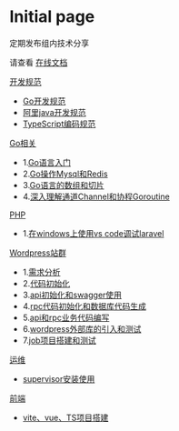 # Initial page

定期发布组内技术分享

请查看 [在线文档](https://kakaclo.gitbook.io/kakclo-open-wiki)



[开发规范](broken-reference)

* [Go开发规范](kai-fa-gui-fan/go-kai-fa-gui-fan.md)
* [阿里java开发规范](kai-fa-gui-fan/a-li-java-kai-fa-gui-fan.md)
* [TypeScript编码规范](kai-fa-gui-fan/typescript-bian-ma-gui-fan.md)

[Go相关](broken-reference)

* 1.[Go语言入门](go/go-yu-yan-ru-men-zhi-nan.md)
* 2.[Go操作Mysql和Redis](go/go-cao-zuo-mysql-he-redis.md)
* 3.[Go语言的数组和切片](go/go-yu-yan-de-shu-zu-he-qie-pian.md)
* 4.[深入理解通道Channel和协程Goroutine](go/shen-ru-li-jie-tong-dao-channel-he-xie-cheng-goroutine.md)

[PHP](broken-reference)

* 1.[在windows上使用vs code调试laravel](php/zai-windows-shang-shi-yong-visual-studio-code-tiao-shi-laravel-10.md)

[Wordpress站群](broken-reference)

* 1.[需求分析](wordpress-zhan-qun/xu-qiu-fen-xi.md)
* 2.[代码初始化](wordpress-zhan-qun/dai-ma-chu-shi-hua.md)
* 3.[api初始化和swagger使用](wordpress-zhan-qun/api-chu-shi-hua-he-swagger-shi-yong.md)
* 4.[rpc代码初始化和数据库代码生成](wordpress-zhan-qun/rpc-dai-ma-chu-shi-hua-he-shu-ju-ku-dai-ma-sheng-cheng.md)
* 5.[api和rpc业务代码编写](wordpress-zhan-qun/api-he-rpc-ye-wu-dai-ma-bian-xie.md)
* 6.[wordpress外部库的引入和测试](wordpress-zhan-qun/wordpress-wai-bu-ku-de-yin-ru-he-ce-shi.md)
* 7.[job项目搭建和测试](wordpress-zhan-qun/job-xiang-mu-da-jian-he-ce-shi.md)

[运维](broken-reference)

* [supervisor安装使用](yun-wei/supervisor-an-zhuang-shi-yong.md)

[前端](broken-reference)

* [vite、vue、TS项目搭建](vitevue3ts-xiang-mu/vitevue3ts-xiang-mu-da-jian.md)

